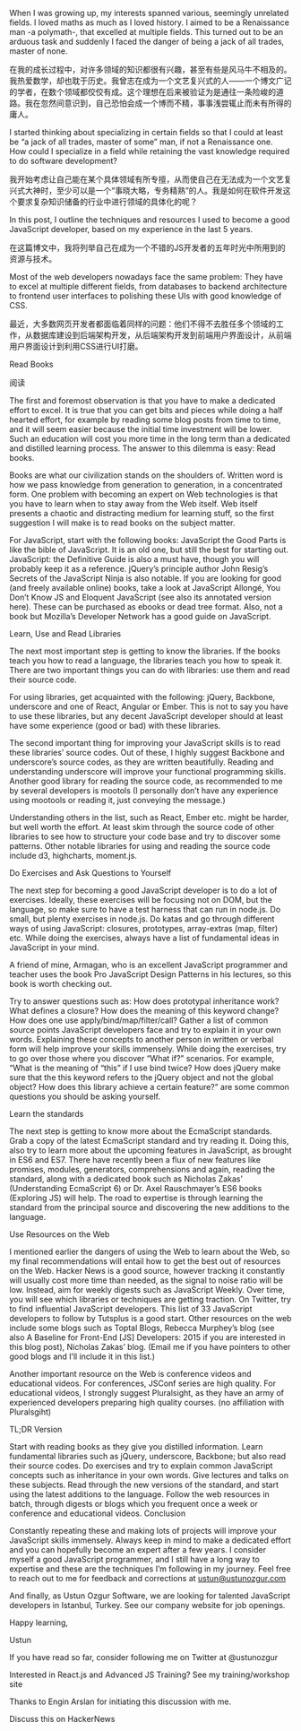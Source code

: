 When I was growing up, my interests spanned various, seemingly unrelated fields. I loved maths as much as I loved history. I aimed to be a Renaissance man -a polymath-, that excelled at multiple fields. This turned out to be an arduous task and suddenly I faced the danger of being a jack of all trades, master of none.

在我的成长过程中，对许多领域的知识都很有兴趣，甚至有些是风马牛不相及的。我热爱数学，却也耽于历史。我曾志在成为一个文艺复兴式的人——一个博文广记的学者，在数个领域都佼佼有成。这个理想在后来被验证为是通往一条险峻的道路。我在忽然间意识到，自己恐怕会成一个博而不精，事事浅尝辄止而未有所得的庸人。

I started thinking about specializing in certain fields so that I could at least be “a jack of all trades, master of some” man, if not a Renaissance one. How could I specialize in a field while retaining the vast knowledge required to do software development?

我开始考虑让自己能在某个具体领域有所专擅，从而使自己在无法成为一个文艺复兴式大神时，至少可以是一个“事晓大略，专务精熟”的人。我是如何在软件开发这个要求复杂知识储备的行业中进行领域的具体化的呢？

In this post, I outline the techniques and resources I used to become a good JavaScript developer, based on my experience in the last 5 years.

在这篇博文中，我将列举自己在成为一个不错的JS开发者的五年时光中所用到的资源与技术。

Most of the web developers nowadays face the same problem: They have to excel at multiple different fields, from databases to backend architecture to frontend user interfaces to polishing these UIs with good knowledge of CSS.

最近，大多数网页开发者都面临着同样的问题：他们不得不去胜任多个领域的工作，从数据库建设到后端架构开发，从后端架构开发到前端用户界面设计，从前端用户界面设计到利用CSS进行UI打磨。

Read Books

阅读

The first and foremost observation is that you have to make a dedicated effort to excel. It is true that you can get bits and pieces while doing a half hearted effort, for example by reading some blog posts from time to time, and it will seem easier because the initial time investment will be lower. Such an education will cost you more time in the long term than a dedicated and distilled learning process. The answer to this dilemma is easy: Read books.

Books are what our civilization stands on the shoulders of. Written word is how we pass knowledge from generation to generation, in a concentrated form. One problem with becoming an expert on Web technologies is that you have to learn when to stay away from the Web itself. Web itself presents a chaotic and distracting medium for learning stuff, so the first suggestion I will make is to read books on the subject matter.

For JavaScript, start with the following books: JavaScript the Good Parts is like the bible of JavaScript. It is an old one, but still the best for starting out. JavaScript: the Definitive Guide is also a must have, though you will probably keep it as a reference. jQuery’s principle author John Resig’s Secrets of the JavaScript Ninja is also notable. If you are looking for good (and freely available online) books, take a look at JavaScript Allongé, You Don’t Know JS and Eloquent JavaScript (see also its annotated version here). These can be purchased as ebooks or dead tree format. Also, not a book but Mozilla’s Developer Network has a good guide on JavaScript.

Learn, Use and Read Libraries

The next most important step is getting to know the libraries. If the books teach you how to read a language, the libraries teach you how to speak it. There are two important things you can do with libraries: use them and read their source code.

For using libraries, get acquainted with the following: jQuery, Backbone, underscore and one of React, Angular or Ember. This is not to say you have to use these libraries, but any decent JavaScript developer should at least have some experience (good or bad) with these libraries.

The second important thing for improving your JavaScript skills is to read these libraries’ source codes. Out of these, I highly suggest Backbone and underscore’s source codes, as they are written beautifully. Reading and understanding underscore will improve your functional programming skills. Another good library for reading the source code, as recommended to me by several developers is mootols (I personally don’t have any experience using mootools or reading it, just conveying the message.)

Understanding others in the list, such as React, Ember etc. might be harder, but well worth the effort. At least skim through the source code of other libraries to see how to structure your code base and try to discover some patterns. Other notable libraries for using and reading the source code include d3, highcharts, moment.js.

Do Exercises and Ask Questions to Yourself

The next step for becoming a good JavaScript developer is to do a lot of exercises. Ideally, these exercises will be focusing not on DOM, but the language, so make sure to have a test harness that can run in node.js. Do small, but plenty exercises in node.js. Do katas and go through different ways of using JavaScript: closures, prototypes, array-extras (map, filter) etc. While doing the exercises, always have a list of fundamental ideas in JavaScript in your mind.

A friend of mine, Armagan, who is an excellent JavaScript programmer and teacher uses the book Pro JavaScript Design Patterns in his lectures, so this book is worth checking out.

Try to answer questions such as: How does prototypal inheritance work? What defines a closure? How does the meaning of this keyword change? How does one use apply/bind/map/filter/call? Gather a list of common source points JavaScript developers face and try to explain it in your own words. Explaining these concepts to another person in written or verbal form will help improve your skills immensely. While doing the exercises, try to go over those where you discover “What if?” scenarios. For example, “What is the meaning of “this” if I use bind twice? How does jQuery make sure that the this keyword refers to the jQuery object and not the global object? How does this library achieve a certain feature?” are some common questions you should be asking yourself.

Learn the standards

The next step is getting to know more about the EcmaScript standards. Grab a copy of the latest EcmaScript standard and try reading it. Doing this, also try to learn more about the upcoming features in JavaScript, as brought in ES6 and ES7. There have recently been a flux of new features like promises, modules, generators, comprehensions and again, reading the standard, along with a dedicated book such as Nicholas Zakas’ (Understanding EcmaScript 6) or Dr. Axel Rauschmayer’s ES6 books (Exploring JS) will help. The road to expertise is through learning the standard from the principal source and discovering the new additions to the language.

Use Resources on the Web

I mentioned earlier the dangers of using the Web to learn about the Web, so my final recommendations will entail how to get the best out of resources on the Web. Hacker News is a good source, however tracking it constantly will usually cost more time than needed, as the signal to noise ratio will be low. Instead, aim for weekly digests such as JavaScript Weekly. Over time, you will see which libraries or techniques are getting traction. On Twitter, try to find influential JavaScript developers. This list of 33 JavaScript developers to follow by Tutsplus is a good start. Other resources on the web include some blogs such as Toptal Blogs, Rebecca Murphey’s blog (see also A Baseline for Front-End [JS] Developers: 2015 if you are interested in this blog post), Nicholas Zakas’ blog. (Email me if you have pointers to other good blogs and I’ll include it in this list.)

Another important resource on the Web is conference videos and educational videos. For conferences, JSConf series are high quality. For educational videos, I strongly suggest Pluralsight, as they have an army of experienced developers preparing high quality courses. (no affiliation with Pluralsgiht)

TL;DR Version

Start with reading books as they give you distilled information.
Learn fundamental libraries such as jQuery, underscore, Backbone; but also read their source codes.
Do exercises and try to explain common JavaScript concepts such as inheritance in your own words. Give lectures and talks on these subjects.
Read through the new versions of the standard, and start using the latest additions to the language.
Follow the web resources in batch, through digests or blogs which you frequent once a week or conference and educational videos.
Conclusion

Constantly repeating these and making lots of projects will improve your JavaScript skills immensely. Always keep in mind to make a dedicated effort and you can hopefully become an expert after a few years. I consider myself a good JavaScript programmer, and I still have a long way to expertise and these are the techniques I’m following in my journey. Feel free to reach out to me for feedback and corrections at ustun@ustunozgur.com

And finally, as Ustun Ozgur Software, we are looking for talented JavaScript developers in Istanbul, Turkey. See our company website for job openings.

Happy learning,

Ustun

If you have read so far, consider following me on Twitter at @ustunozgur

Interested in React.js and Advanced JS Training? See my training/workshop site

Thanks to Engin Arslan for initiating this discussion with me.

Discuss this on HackerNews